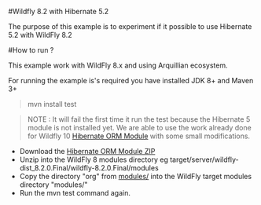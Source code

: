 #Wildfly 8.2 with Hibernate 5.2

The purpose of this example is to experiment if it possible to use Hibernate 5.2 with WildFly 8.2


#How to run ?

This example work with WildFly 8.x and using Arquillian ecosystem.

For running the example is's required you have installed JDK 8+ and Maven 3+

> mvn install test

> NOTE : It will fail the first time it run the test because the Hibernate 5 module is not installed yet.
 We are able to use the work already done for Wildfly 10 [Hibernate ORM Module](http://in.relation.to/2016/07/07/updating-hibernate-orm-in-wildfly/) with some small modifications.

* Download the [Hibernate ORM Module ZIP](http://search.maven.org/remotecontent?filepath=org/hibernate/hibernate-orm-modules/5.2.1.Final/hibernate-orm-modules-5.2.1.Final-wildfly-10-dist.zip)
* Unzip into the WildFly 8 modules directory eg target/server/wildfly-dist_8.2.0.Final/wildfly-8.2.0.Final/modules
* Copy the directory "org" from [modules/](modules/) into the WildFly target modules directory "modules/"
* Run the mvn test command again.
